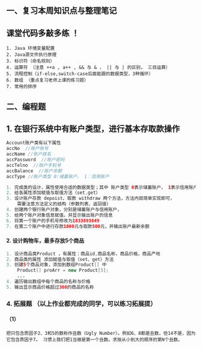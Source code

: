 ## 一、复习本周知识点与整理笔记

## 课堂代码多敲多练 ！

```
1. Java 环境变量配置
2. Java源文件执行原理
3. 标识符（命名规则）
4. 运算符 （注意 ++a , a++ , && 与 & ， || 与 | 的区别， 三目运算）
5. 流程控制（if-else,switch-case后面能跟的数据类型，3种循环）
6. 数组 （重点复习老师上课的练习题）
7. 常用的排序
```



## 二、编程题

## 1. 在银行系统中有账户类型，进行基本存取款操作

```java
Account账户类有以下属性
accNo  //账户账号
accName //账户姓名
accPassword  //账户密码
accTelno  //账户手机号
accBalance  //账户余额
accType //账户类型 0:储蓄账户， 1：信用账户

1. 完成类的设计，属性使用合适的数据类型；其中 账户类型 0表示储蓄账户， 1表示信用账户
2. 给各属性添加赋值与取值方法（set,get）
3. 设计账户存款 depoist、取款 withdraw 两个方法，方法内部简单实现即可，
    需要注意方法定义的结构（参数列表、返回值）
4. 创建两个银行账户对象，分别是储蓄账户与信用账户，
5. 给两个账户对象信息赋值，并显示输出账户的信息
6. 将第一个账户的手机号修改为1833893849
7. 在第二个账户中进行存款1000元与取款500元，并输出账户最新余额   
```



#### 2. 设计购物车，最多存放5个商品

```java
1. 设计商品类Product ，有属性：商品id,商品名称，商品价格，商品产地
2. 商品类的属性 添加赋值与取值（set、get）方法
3. 创建5个商品对象，添加到数组Product[] 中 
	Product[] proArr = new Product[5];
	...
4. 遍历输出数组中每个商品的名称与价格        
5. 输出显示商品价格超过300的商品的名称

```



### 4. 拓展题 （以上作业都完成的同学，可以练习拓展提）

#### （1）

```
把只包含质因子2、3和5的数称作丑数（Ugly Number）。例如6、8都是丑数，但14不是，因为它包含质因子7。 习惯上我们把1当做是第一个丑数。求按从小到大的顺序的第N个丑数。
```



